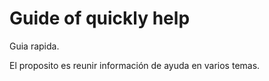 # Guide of quickly help 

Guia rapida.

El proposito es reunir información de ayuda en varios temas.

